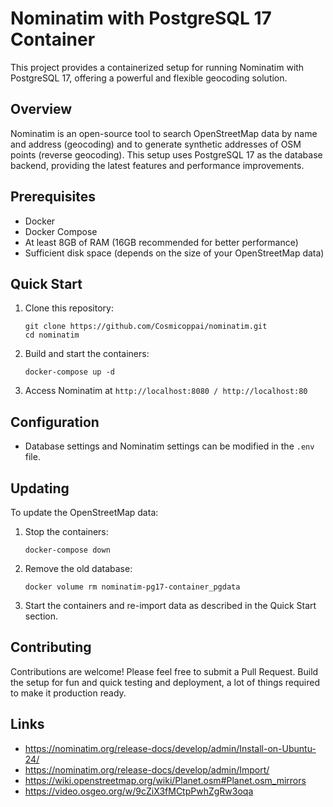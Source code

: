 # Nominatim with PostgreSQL 17 Container

This project provides a containerized setup for running Nominatim with PostgreSQL 17, offering a powerful and flexible geocoding solution.

## Overview

Nominatim is an open-source tool to search OpenStreetMap data by name and address (geocoding) and to generate synthetic addresses of OSM points (reverse geocoding). This setup uses PostgreSQL 17 as the database backend, providing the latest features and performance improvements.

## Prerequisites

- Docker
- Docker Compose
- At least 8GB of RAM (16GB recommended for better performance)
- Sufficient disk space (depends on the size of your OpenStreetMap data)

## Quick Start

1. Clone this repository:
   ```
   git clone https://github.com/Cosmicoppai/nominatim.git
   cd nominatim
   ```

2. Build and start the containers:
   ```
   docker-compose up -d
   ```

3. Access Nominatim at `http://localhost:8080 / http://localhost:80`

## Configuration

- Database settings and Nominatim settings can be modified in the `.env` file.

## Updating

To update the OpenStreetMap data:

1. Stop the containers:
   ```
   docker-compose down
   ```

2. Remove the old database:
   ```
   docker volume rm nominatim-pg17-container_pgdata
   ```

3. Start the containers and re-import data as described in the Quick Start section.

## Contributing

Contributions are welcome! Please feel free to submit a Pull Request.
Build the setup for fun and quick testing and deployment, a lot of things required to make it production ready.

## Links
- https://nominatim.org/release-docs/develop/admin/Install-on-Ubuntu-24/
- https://nominatim.org/release-docs/develop/admin/Import/
- https://wiki.openstreetmap.org/wiki/Planet.osm#Planet.osm_mirrors
- https://video.osgeo.org/w/9cZiX3fMCtpPwhZgRw3oqa
